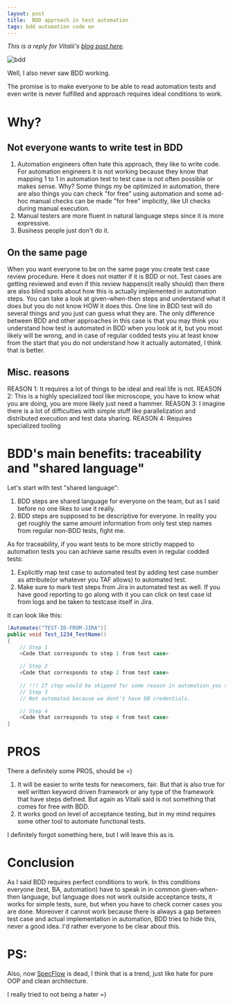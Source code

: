 ```yaml
---
layout: post
title:  BDD approach in test automation
tags: bdd automation code en
---
```

<em>This is a reply for Vitalii's [blog post here](https://dobriyanchik.github.io/2024/11/15/bdd-approach-in-test-automation/).</em>

![bdd]({{site.url}}/assets/images/cucumber_bdd.png)
<!--more-->
Well, I also never saw BDD working.

The promise is to make everyone to be able to read automation tests and even write is never fulfilled and approach requires ideal conditions to work.

# Why?
## Not everyone wants to write test in BDD
1. Automation engineers often hate this approach, they like to write code. For automation engineers it is not working because they know that mapping 1 to 1 in automation test to test case is not often possible or makes sense. Why? Some things my be optimized in automation, there are also things you can check "for free" using automation and some ad-hoc manual checks can be made "for free" implicitly, like UI checks during manual execution.  
2. Manual testers are more fluent in natural language steps since it is more expressive.  
3. Business people just don't do it.  

## On the same page
When you want everyone to be on the same page you create test case review procedure. Here it does not matter if it is BDD or not. Test cases are getting reviewed and even if this review happens(it really should) then there are also blind spots about how this is actually implemented in automation steps. You can take a look at given-when-then steps and understand what it does but you do not know HOW it does this. One line in BDD test will do several things and you just can guess what they are. The only difference between BDD and other approaches in this case is that you may think you understand how test is automated in BDD when you look at it, but you most likely will be wrong, and in case of regular codded tests you at least know from the start that you do not understand how it actually automated, I think that is better.

## Misc. reasons
REASON 1: It requires a lot of things to be ideal and real life is not.
REASON 2: This is a highly specialized tool like microscope, you have to know what you are doing, you are more likely just need a hammer.
REASON 3: I imagine there is a lot of difficulties with simple stuff like parallelization and distributed execution and test data sharing.
REASON 4: Requires specialized tooling

# BDD's main benefits: traceability and "shared language"
Let's start with test "shared language":
1. BDD steps are shared language for everyone on the team, but as I said before no one likes to use it really.
2. BDD steps are supposed to be descriptive for everyone. In reality you get roughly the same amount information from only test step names from regular non-BDD tests, fight me.  

As for traceability, if you want tests to be more strictly mapped to automation tests you can achieve same results even in regular codded tests:
1. Explicitly map test case to automated test by adding test case number as attribute(or whatever you TAF allows) to automated test.  
2. Make sure to mark test steps from Jira in automated test as well. If you have good reporting to go along with it you can click on test case id from logs and be taken to testcase itself in Jira.  

It can look like this:
```c#
[Automates("TEST-ID-FROM-JIRA")]
public void Test_1234_TestName()
{
    // Step 1
    <Code that corresponds to step 1 from test case>

    // Step 2
    <Code that corresponds to step 2 from test case>
        
    // !!! If step would be skipped for some reason in automation you should still add comment or empty step like indicated bellow. This makes tracking changes easier and can look like this:
    // Step 3
    // Not automated because we dont't have DB credentials.

    // Step 4
    <Code that corresponds to step 4 from test case>
}
```

# PROS
There a definitely some PROS, should be =)
1. It will be easier to write tests for newcomers, fair. But that is also true for well written keyword driven framework or any type of the framework that have steps defined. But again as Vitalii said is not something that comes for free with BDD.
2. It works good on level of acceptance testing, but in my mind requires some other tool to automate functional tests.  

I definitely forgot something here, but I will leave this as is.

# Conclusion
As I said BDD requires perfect conditions to work. In this conditions everyone (test, BA, automation) have to speak in in common given-when-then language, but language does not work outside acceptance tests, it works for simple tests, sure, but when you have to check corner cases you are done. Moreover it cannot work because there is always a gap between test case and actual implementation in automation, BDD tries to hide this, never a good idea. I'd rather everyone to be clear about this.

# PS:
Also, now [SpecFlow](https://specflow.org/) is dead, I think that is a trend, just like hate for pure OOP and clean architecture. 

I really tried to not being a hater =)